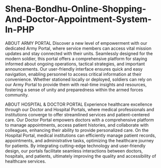 # Shena-Bondhu-Online-Shopping-And-Doctor-Appointment-System-In-PHP

ABOUT ARMY PORTAL
Discover a new level of empowerment with our dedicated Army Portal, where service members can access vital mission updates and stay connected with their units. Seamlessly designed for the modern soldier, this portal offers a comprehensive platform for staying informed about ongoing operations, tactical strategies, and important announcements. Our user-friendly interface ensures quick and easy navigation, enabling personnel to access critical information at their convenience. Whether stationed locally or deployed, soldiers can rely on our Army Portal to provide them with real-time insights and resources, fostering a sense of unity and preparedness within the armed forces community.

ABOUT HOSPITAL & DOCTOR PORTAL
Experience healthcare excellence through our Doctor and Hospital Portals, where medical professionals and institutions converge to offer streamlined services and patient-centered care. Our Doctor Portal empowers doctors with a comprehensive platform to manage appointments, access patient histories, and collaborate with colleagues, enhancing their ability to provide personalized care. On the Hospital Portal, medical institutions can efficiently manage patient records, appointments, and administrative tasks, optimizing the healthcare journey for patients. By integrating cutting-edge technology and user-friendly design, our portals facilitate seamless interactions between doctors, hospitals, and patients, ultimately improving the quality and accessibility of healthcare services.
